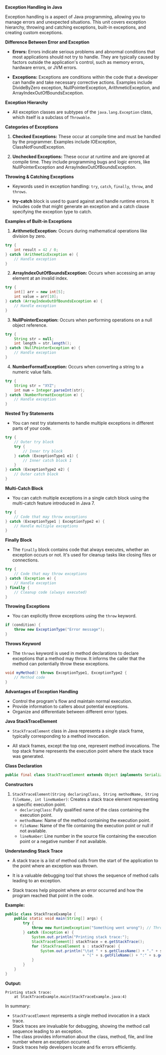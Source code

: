 **Exception Handling in Java**

Exception handling is a aspect of Java programming, allowing you to  manage errors and unexpected situations. This unit covers exception hierarchy, throwing and catching exceptions, built-in exceptions, and creating custom exceptions.

**Difference Between Error and Exception**

- **Errors:** Errors indicate serious problems and abnormal conditions that most applications should not try to handle. They are typically caused by factors outside the application's control, such as memory errors, hardware errors, or JVM errors.

- **Exceptions:** Exceptions are conditions within the code that a developer can handle and take necessary corrective actions. Examples include DivideByZero exception, NullPointerException, ArithmeticException, and ArrayIndexOutOfBoundsException.

**Exception Hierarchy**

- All exception classes are subtypes of the `java.lang.Exception` class, which itself is a subclass of `Throwable`.

**Categories of Exceptions**

1. **Checked Exceptions:** These occur at compile time and must be handled by the programmer. Examples include IOException, ClassNotFoundException.

2. **Unchecked Exceptions:** These occur at runtime and are ignored at compile time. They include programming bugs and logic errors, like NullPointerException and ArrayIndexOutOfBoundsException.

**Throwing & Catching Exceptions**

- Keywords used in exception handling: `try`, `catch`, `finally`, `throw`, and `throws`.

- **try-catch** block is used to guard against and handle runtime errors. It includes code that might generate an exception and a catch clause specifying the exception type to catch.

**Examples of Built-in Exceptions**

1. **ArithmeticException:** Occurs during mathematical operations like division by zero.

```java
try {
    int result = 42 / 0;
} catch (ArithmeticException e) {
    // Handle exception
}
```

2. **ArrayIndexOutOfBoundsException:** Occurs when accessing an array element at an invalid index.

```java
try {
    int[] arr = new int[5];
    int value = arr[10];
} catch (ArrayIndexOutOfBoundsException e) {
    // Handle exception
}
```

3. **NullPointerException:** Occurs when performing operations on a null object reference.

```java
try {
    String str = null;
    int length = str.length();
} catch (NullPointerException e) {
    // Handle exception
}
```

4. **NumberFormatException:** Occurs when converting a string to a numeric value fails.

```java
try {
    String str = "XYZ";
    int num = Integer.parseInt(str);
} catch (NumberFormatException e) {
    // Handle exception
}
```

**Nested Try Statements**

- You can nest try statements to handle multiple exceptions in different parts of your code.

```java
try {
    // Outer try block
    try {
        // Inner try block
    } catch (ExceptionType1 e1) {
        // Inner catch block 1
    }
} catch (ExceptionType2 e2) {
    // Outer catch block
}
```

**Multi-Catch Block**

- You can catch multiple exceptions in a single catch block using the multi-catch feature introduced in Java 7.

```java
try {
    // Code that may throw exceptions
} catch (ExceptionType1 | ExceptionType2 e) {
    // Handle multiple exceptions
}
```

**Finally Block**

- The `finally` block contains code that always executes, whether an exception occurs or not. It's used for cleanup tasks like closing files or connections.

```java
try {
    // Code that may throw exceptions
} catch (Exception e) {
    // Handle exception
} finally {
    // Cleanup code (always executed)
}
```

**Throwing Exceptions**

- You can explicitly throw exceptions using the `throw` keyword.

```java
if (condition) {
    throw new ExceptionType("Error message");
}
```

**Throws Keyword**

- The `throws` keyword is used in method declarations to declare exceptions that a method may throw. It informs the caller that the method can potentially throw these exceptions.

```java
void myMethod() throws ExceptionType1, ExceptionType2 {
    // Method code
}
```

**Advantages of Exception Handling**

- Control the program's flow and maintain normal execution.
- Provide information to callers about potential exceptions.
- Organize and differentiate between different error types.

**Java StackTraceElement**

- `StackTraceElement` class in Java represents a single stack frame, typically corresponding to a method invocation.

- All stack frames, except the top one, represent method invocations. The top stack frame represents the execution point where the stack trace was generated.

**Class Declaration**
```java
public final class StackTraceElement extends Object implements Serializable
```

**Constructors**
1. `StackTraceElement(String declaringClass, String methodName, String fileName, int lineNumber)`: Creates a stack trace element representing a specific execution point.
   - `declaringClass`: Fully qualified name of the class containing the execution point.
   - `methodName`: Name of the method containing the execution point.
   - `fileName`: Name of the file containing the execution point or null if not available.
   - `lineNumber`: Line number in the source file containing the execution point or a negative number if not available.

**Understanding Stack Trace**
- A stack trace is a list of method calls from the start of the application to the point where an exception was thrown.

- It is a valuable debugging tool that shows the sequence of method calls leading to an exception.

- Stack traces help pinpoint where an error occurred and how the program reached that point in the code.

**Example:**
```java
public class StackTraceExample {
    public static void main(String[] args) {
        try {
            throw new RuntimeException("Something went wrong"); // Throwing a runtime exception
        } catch (Exception e) {
            System.out.println("Printing stack trace:");
            StackTraceElement[] stackTrace = e.getStackTrace();
            for (StackTraceElement s : stackTrace) {
                System.out.println("\tat " + s.getClassName() + "." + s.getMethodName()
                                   + "(" + s.getFileName() + ":" + s.getLineNumber() + ")");
            }
        }
    }
}
```

**Output:**
```
Printing stack trace:
    at StackTraceExample.main(StackTraceExample.java:4)
```

In summary:
- `StackTraceElement` represents a single method invocation in a stack trace.
- Stack traces are invaluable for debugging, showing the method call sequence leading to an exception.
- The class provides information about the class, method, file, and line number where an exception occurred.
- Stack traces help developers locate and fix errors efficiently.
